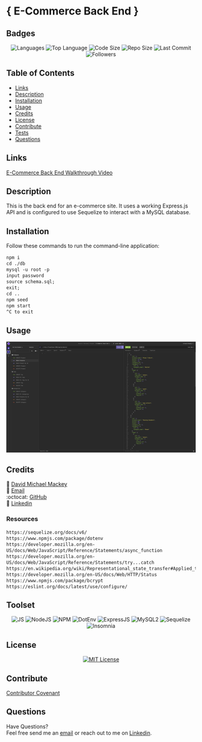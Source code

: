 
# { E-Commerce Back End }

## Badges

<p align="center">
<img src="https://img.shields.io/github/languages/count/davidmichaelmackey/e-commerce-back-end?color=FF9AA2&style=for-the-badge" alt="Languages" />
<img src="https://img.shields.io/github/languages/top/davidmichaelmackey/e-commerce-back-end?color=FFB7B2&style=for-the-badge" alt="Top Language" />
<img src="https://img.shields.io/github/languages/code-size/davidmichaelmackey/e-commerce-back-end?color=FFDAC1&style=for-the-badge" alt="Code Size" />
<img src="https://img.shields.io/github/repo-size/davidmichaelmackey/e-commerce-back-end?color=E2F0CB&style=for-the-badge" alt="Repo Size" />
<img src="https://img.shields.io/github/last-commit/davidmichaelmackey/e-commerce-back-end?color=B5EAD7&style=for-the-badge" alt="Last Commit" />
<img src="https://img.shields.io/github/followers/davidmichaelmackey?style=for-the-badge" alt="Followers" />
</p>

## Table of Contents

- [Links](#links)
- [Description](#description)
- [Installation](#installation)
- [Usage](#usage)
- [Credits](#credits)
- [License](#license)
- [Contribute](#contribute)
- [Tests](#tests)
- [Questions](#questions)

## Links
[E-Commerce Back End Walkthrough Video]()

## Description
This is the back end for an e-commerce site. It uses a working Express.js API and is configured to use Sequelize to interact with a MySQL database.

## Installation
Follow these commands to run the command-line application:  

    npm i
    cd ./db
    mysql -u root -p
    input password
    source schema.sql;
    exit;
    cd ..
    npm seed
    npm start
    ^C to exit

## Usage

  ![Usage](assets/images/screenshot.png)

## Credits

:bust_in_silhouette: [David Michael Mackey](https://www.notion.so/davidmichaelmackey/David-Mackey-a59ce61a996840d6a933e3b135673467?pvs=4)<br>
:email: [Email](mailto:davidmackey@hey.com)<br>
:octocat: [GitHub](https://github.com/davidmichaelmackey/)<br>
:briefcase: [Linkedin](https://linkedin.com/in/davidmichaelmackey/)<br>

### Resources

    https://sequelize.org/docs/v6/
    https://www.npmjs.com/package/dotenv
    https://developer.mozilla.org/en-US/docs/Web/JavaScript/Reference/Statements/async_function
    https://developer.mozilla.org/en-US/docs/Web/JavaScript/Reference/Statements/try...catch
    https://en.wikipedia.org/wiki/Representational_state_transfer#Applied_to_web_services
    https://developer.mozilla.org/en-US/docs/Web/HTTP/Status
    https://www.npmjs.com/package/bcrypt
    https://eslint.org/docs/latest/use/configure/

## Toolset

<p align="center">
    <img src="https://img.shields.io/badge/-JS-F6DD4A?style=for-the-badge"  alt="JS" />
    <img src="https://img.shields.io/badge/-NodeJS-57B166?style=for-the-badge"  alt="NodeJS" />
    <img src="https://img.shields.io/badge/-NPM-D32D26?style=for-the-badge"  alt="NPM" />
    <img src="https://img.shields.io/badge/-DotEnv-grey?style=for-the-badge"  alt="DotEnv" />
    <img src="https://img.shields.io/badge/-ExpressJS-181E25?style=for-the-badge"  alt="ExpressJS" />
    <img src="https://img.shields.io/badge/-MySQL2-2E6BE8?style=for-the-badge"  alt="MySQL2" />
    <img src="https://img.shields.io/badge/-Sequelize-D79233?style=for-the-badge"  alt="Sequelize" />
    <img src="https://img.shields.io/badge/-Insomnia-6730EA?style=for-the-badge"  alt="Insomnia" />  
</p>

## License
<p align = "center">
  <a href="https://opensource.org/licenses/MIT"><img src="https://img.shields.io/badge/License-MIT-A31F34?style=for-the-badge" alt="MIT License"/></a>
</p>

## Contribute

[Contributor Covenant](https://www.contributor-covenant.org/)

## Questions

Have Questions?
<br>
Feel free send me an [email](mailto:davidmackey@hey.com) or reach out to me on [Linkedin](https://linkedin.com/in/davidmichaelmackey/).
